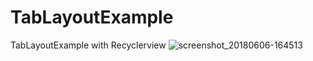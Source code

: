 # TabLayoutExample
TabLayoutExample with Recyclerview
![screenshot_20180606-164513](https://user-images.githubusercontent.com/29499633/41042159-9e459142-69a9-11e8-8bf0-35d6af9d4f43.png)
